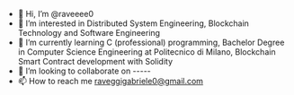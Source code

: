 - 👋 Hi, I’m @raveeee0
- 👀 I’m interested in Distributed System Engineering, Blockchain Technology and Software Engineering
- 🌱 I’m currently learning C (professional) programming, Bachelor Degree in Computer Science Engineering at Politecnico di Milano, Blockchain Smart Contract development with Solidity
- 💞️ I’m looking to collaborate on -----
- 📫 How to reach me raveggigabriele0@gmail.com

<!---
raveeee0/raveeee0 is a ✨ special ✨ repository because its `README.md` (this file) appears on your GitHub profile.
You can click the Preview link to take a look at your changes.
--->

